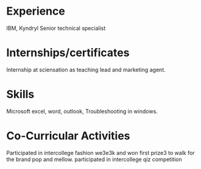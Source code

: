 # Experience
IBM, Kyndryl
 Senior technical specialist
 
 
# Internships/certificates
Internship at sciensation as teaching lead and marketing agent.


# Skills
Microsoft excel, word, outlook, Troubleshooting in windows.

# Co-Curricular Activities
Participated in intercollege fashion we3e3k and won first prize3 to walk for the brand pop and mellow.
participated in intercollege qiz competition
